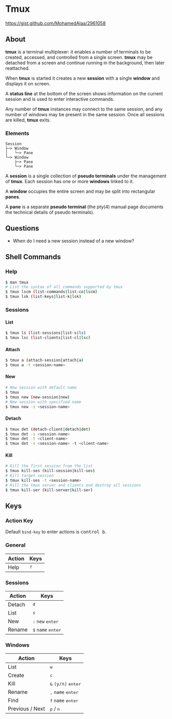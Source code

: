 # Tmux

https://gist.github.com/MohamedAlaa/2961058

## About
**tmux** is a terminal multiplexer: it enables a number of terminals to be created, accessed, and controlled from a single screen. **tmux** may be detached from a screen and continue running in the background, then later reattached.

When **tmux** is started it creates a new **session** with a single **window** and displays it on screen.

A **status line** at the bottom of the screen shows information on the current session and is used to enter interactive commands.

Any number of **tmux** instances may connect to the same session, and any number of windows may be present in the same session. Once all sessions are killed, **tmux** exits.

### Elements

```
Session  
├─> Window  
│   └─> Pane  
└─> Window  
    ├─> Pane  
    └─> Pane
```

A **session** is a single collection of **pseudo terminals** under the management of **tmux**. Each session has one or more **windows** linked to it.

A **window** occupies the entire screen and may be split into rectangular **panes**.

A **pane** is a separate **pseudo terminal** (the pty(4) manual page documents the technical details of pseudo terminals).

## Questions

- When do I need a new session instead of a new window?

## Shell Commands

### Help

```bash
$ man tmux
# List the syntax of all commands supported by tmux
$ tmux lscm (list-commands|list-co|lscm)
$ tmux lsk (list-keys|list-k|lsk)
```

### Sessions

#### List

```bash
$ tmux ls (list-sessions|list-s|ls)
$ tmux lsc (list-clients|list-cl|lsc)
```

#### Attach

```sh
$ tmux a (attach-session|attach|a)
$ tmux a -t <session-name>
```

#### New

```bash
# New session with default name
$ tmux
$ tmux new (new-session|new)
# New session with specified name
$ tmux new -s <session-name>
```

#### Detach

```bash
$ tmux det (detach-client|detach|det)
$ tmux det -s <session-name>
$ tmux det -t <client-name>
$ tmux det -s <session-name> -t <client-name>
```

#### Kill

```bash
# Kill the first session from the list
$ tmux kill-ses (kill-session|kill-ses)
# Kill target session
$ tmux kill-ses -t <session-name>
# Kill the tmux server and clients and destroy all sessions
$ tmux kill-ser (kill-server|kill-ser)
```

## Keys

### Action Key

Default `bind-key` to enter actions is <kbd>control b</kbd>.

### General

Action | Keys
--- | ---
Help | <kbd>?</kbd>

### Sessions

Action | Keys
--- | ---
Detach | <kbd>d</kbd>
List | <kbd>s</kbd>
New | <kbd>:</kbd> `new` <kbd>enter</kbd>
Rename | <kbd>$</kbd> `name` <kbd>enter</kbd>

### Windows

Action | Keys
--- | ---
List | <kbd>w</kbd>
Create | <kbd>c</kbd>
Kill | <kbd>&</kbd> `(y/n)` <kbd>enter</kbd>
Rename | <kbd>,</kbd> `name` <kbd>enter</kbd>
Find | <kbd>f</kbd> `name` <kbd>enter</kbd>
Previous / Next | <kbd>p</kbd> / <kbd>n</kbd>
